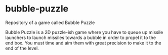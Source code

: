 # bubble-puzzle
Repository of a game called Bubble Puzzle

Bubble Puzzle is a 2D puzzle-ish game where you have to queue up missile launchers to launch missiles towards a bubble in order to propel it to the end box. You must time and aim them with great precision to make it to the end of the level.
